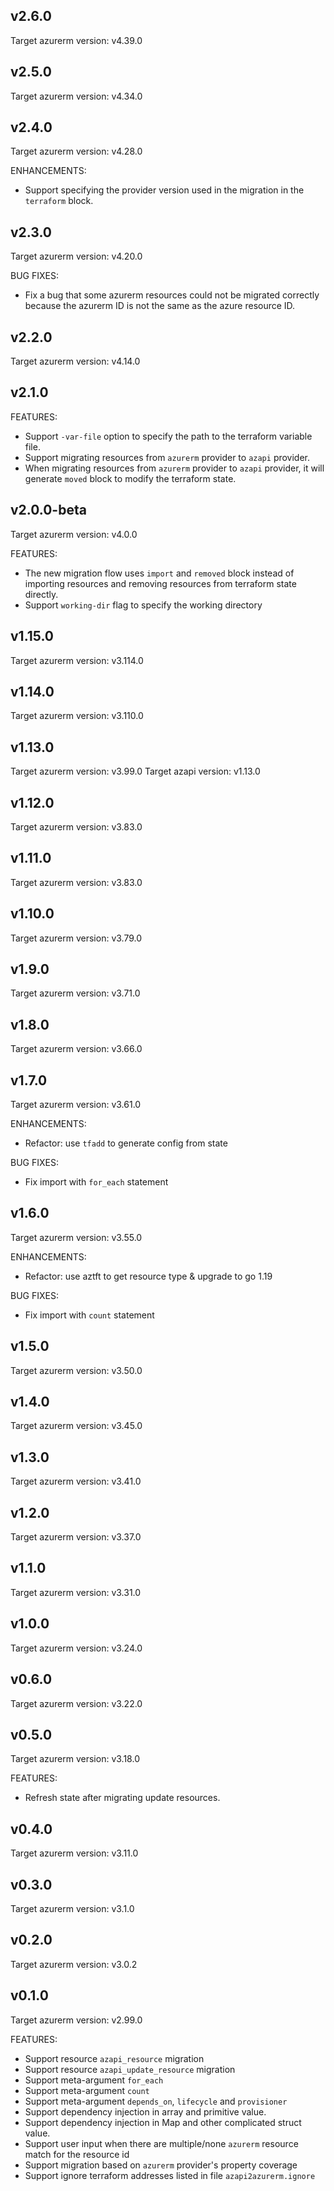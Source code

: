 ## v2.6.0
Target azurerm version: v4.39.0

## v2.5.0
Target azurerm version: v4.34.0

## v2.4.0
Target azurerm version: v4.28.0

ENHANCEMENTS:
- Support specifying the provider version used in the migration in the `terraform` block.

## v2.3.0
Target azurerm version: v4.20.0

BUG FIXES:
- Fix a bug that some azurerm resources could not be migrated correctly because the azurerm ID is not the same as the azure resource ID.

## v2.2.0
Target azurerm version: v4.14.0

## v2.1.0

FEATURES:
- Support `-var-file` option to specify the path to the terraform variable file.
- Support migrating resources from `azurerm` provider to `azapi` provider.
- When migrating resources from `azurerm` provider to `azapi` provider, it will generate `moved` block to modify the terraform state.

## v2.0.0-beta

Target azurerm version: v4.0.0

FEATURES:
- The new migration flow uses `import` and `removed` block instead of importing resources and removing resources from terraform state directly.
- Support `working-dir` flag to specify the working directory

## v1.15.0
Target azurerm version: v3.114.0

## v1.14.0
Target azurerm version: v3.110.0

## v1.13.0
Target azurerm version: v3.99.0
Target azapi version: v1.13.0

## v1.12.0
Target azurerm version: v3.83.0

## v1.11.0
Target azurerm version: v3.83.0

## v1.10.0
Target azurerm version: v3.79.0

## v1.9.0
Target azurerm version: v3.71.0

## v1.8.0
Target azurerm version: v3.66.0

## v1.7.0
Target azurerm version: v3.61.0

ENHANCEMENTS:
- Refactor: use `tfadd` to generate config from state

BUG FIXES:
- Fix import with `for_each` statement

## v1.6.0
Target azurerm version: v3.55.0

ENHANCEMENTS:
- Refactor: use aztft to get resource type & upgrade to go 1.19

BUG FIXES:
- Fix import with `count` statement

## v1.5.0
Target azurerm version: v3.50.0

## v1.4.0
Target azurerm version: v3.45.0

## v1.3.0
Target azurerm version: v3.41.0

## v1.2.0
Target azurerm version: v3.37.0

## v1.1.0
Target azurerm version: v3.31.0

## v1.0.0
Target azurerm version: v3.24.0

## v0.6.0
Target azurerm version: v3.22.0

## v0.5.0
Target azurerm version: v3.18.0

FEATURES:
- Refresh state after migrating update resources.

## v0.4.0
Target azurerm version: v3.11.0

## v0.3.0
Target azurerm version: v3.1.0

## v0.2.0
Target azurerm version: v3.0.2

## v0.1.0
Target azurerm version: v2.99.0

FEATURES:
- Support resource `azapi_resource` migration
- Support resource `azapi_update_resource` migration
- Support meta-argument `for_each`
- Support meta-argument `count`
- Support meta-argument `depends_on`, `lifecycle` and `provisioner`
- Support dependency injection in array and primitive value.
- Support dependency injection in Map and other complicated struct value.
- Support user input when there are multiple/none `azurerm` resource match for the resource id
- Support migration based on `azurerm` provider's property coverage
- Support ignore terraform addresses listed in file `azapi2azurerm.ignore`
